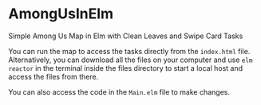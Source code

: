 # AmongUsInElm
Simple Among Us Map in Elm with Clean Leaves and Swipe Card Tasks

You can run the map to access the tasks directly from the ```index.html``` file.
Alternatively, you can download all the files on your computer and use ```elm reactor``` in the terminal inside the files directory to start a local host and access the files from there.

You can also access the code in the ```Main.elm``` file to make changes.
